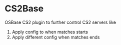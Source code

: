 # CS2Base
OSBase CS2 plugin to further control CS2 servers like 

1. Apply config to when matches starts
2. Apply different config when matches ends
